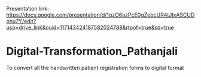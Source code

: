 Presentation link: https://docs.google.com/presentation/d/1qzO6azPcE0gZebcUR4tJIxASCUDohu7Y/edit?usp=drive_link&ouid=117143424187582024788&rtpof=true&sd=true 
# Digital-Transformation_Pathanjali
To convert all the handwritten patient registration forms to digital format
